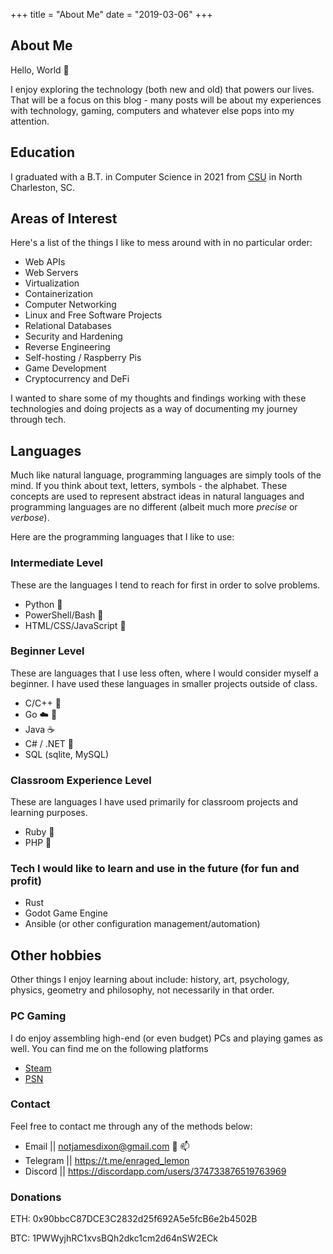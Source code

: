 +++
title = "About Me"
date = "2019-03-06"
+++

## About Me

Hello, World 👋

I enjoy exploring the technology (both new and old) that powers our lives.
That will be a focus on this blog - many posts will be about my experiences
with technology, gaming, computers and whatever else pops into my attention.

## Education

I graduated with a B.T. in Computer Science in 2021 from [CSU](https://www.charlestonsouthern.edu/)
in North Charleston, SC.

## Areas of Interest

Here's a list of the things I like to mess around with in no particular order:

- Web APIs
- Web Servers
- Virtualization
- Containerization
- Computer Networking
- Linux and Free Software Projects
- Relational Databases
- Security and Hardening
- Reverse Engineering
- Self-hosting / Raspberry Pis
- Game Development
- Cryptocurrency and DeFi

I wanted to share some of my thoughts and findings working with these technologies
and doing projects as a way of documenting my journey through tech.

## Languages

Much like natural language, programming languages are simply tools of the mind.
If you think about text, letters, symbols - the alphabet. These concepts are used
to represent abstract ideas in natural languages and programming languages are no different
(albeit much more _precise_ or _verbose_).

Here are the programming languages that I like to use:

### Intermediate Level

These are the languages I tend to reach for first in order to solve problems.

- Python :snake:
- PowerShell/Bash :shell:
- HTML/CSS/JavaScript :yellow_heart:

### Beginner Level

These are languages that I use less often, where I would consider myself a beginner.
I have used these languages in smaller projects outside of class.

- C/C++ :dragon:
- Go :cloud: :whale:
- Java :coffee:
- C# / .NET :knife:
- SQL (sqlite, MySQL)

### Classroom Experience Level

These are languages I have used primarily for classroom projects and learning
purposes.

- Ruby :red_circle:
- PHP :elephant:

### Tech I would like to learn and use in the future (for fun and profit)

- Rust
- Godot Game Engine
- Ansible (or other configuration management/automation)

## Other hobbies

Other things I enjoy learning about include:
history, art, psychology, physics, geometry and philosophy,
not necessarily in that order.

### PC Gaming

I do enjoy assembling high-end (or even budget) PCs and playing games as well.
You can find me on the following platforms

- [Steam](https://steamcommunity.com/id/thatonepyro)
- [PSN](https://psnprofiles.com/Old_Salty_Lemon)

### Contact

Feel free to contact me through any of the methods below:

- Email || [notjamesdixon@gmail.com](mailto:notjamesdixon@gmail.com) :email: :mailbox:
- Telegram || <https://t.me/enraged_lemon>
- Discord || <https://discordapp.com/users/374733876519763969>

### Donations

ETH: 0x90bbcC87DCE3C2832d25f692A5e5fcB6e2b4502B

BTC: 1PWWyjhRC1xvsBQh2dkc1cm2d64nSW2ECk
